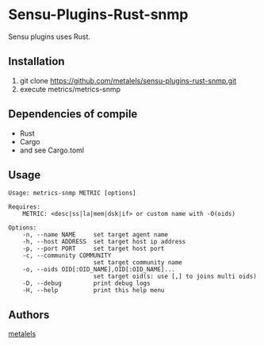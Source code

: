 # Sensu-Plugins-Rust-snmp

Sensu plugins uses Rust.

## Installation ##

  1. git clone https://github.com/metalels/sensu-plugins-rust-snmp.git
  2. execute metrics/metrics-snmp

## Dependencies of compile ##

* Rust
* Cargo
* and see Cargo.toml

## Usage ##

```
Usage: metrics-snmp METRIC [options]

Requires:
    METRIC: <desc|ss|la|mem|dsk|if> or custom name with -O(oids)

Options:
    -n, --name NAME     set target agent name
    -h, --host ADDRESS  set target host ip address
    -p, --port PORT     set target host port
    -c, --community COMMUNITY
                        set target community name
    -o, --oids OID[:OID_NAME],OID[:OID_NAME]...
                        set target oid(s: use [,] to joins multi oids)
    -D, --debug         print debug logs
    -H, --help          print this help menu
```

## Authors ##

[metalels](https://github.com/metalels)

